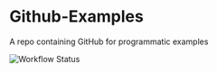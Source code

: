 # Github-Examples

A repo containing GitHub for programmatic examples

![Workflow Status](https://github.com/arkos/GitHub-Examples/actions/workflows/dependency.yaml/badge.svg)
